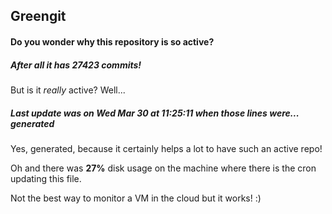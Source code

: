 ## Greengit

#### Do you wonder why this repository is so active?

##### After all it has 27423 commits!

But is it *really* active? Well...

##### Last update was on Wed Mar 30 at 11:25:11 when those lines were... generated

Yes, generated, because it certainly helps a lot to have such an active repo!

Oh and there was **27%** disk usage on the machine
where there is the cron updating this file.

Not the best way to monitor a VM in the cloud but it works! :)
